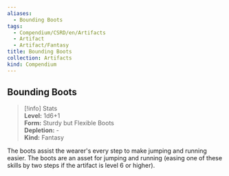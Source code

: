 ```yaml
---
aliases:
  - Bounding Boots
tags:
  - Compendium/CSRD/en/Artifacts
  - Artifact
  - Artifact/Fantasy
title: Bounding Boots
collection: Artifacts
kind: Compendium
---
```

## Bounding Boots  
>[!info] Stats  
> **Level:** 1d6+1  
> **Form:** Sturdy but Flexible Boots  
> **Depletion:** -  
> **Kind:** Fantasy
  
The boots assist the wearer's every step to make jumping and running easier. The boots are an asset for jumping and running (easing one of these skills by two steps if the artifact is level 6 or higher).